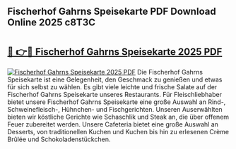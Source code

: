 ## Fischerhof Gahrns Speisekarte PDF Download Online 2025 c8T3C

# <h2><a href="http://gce6zfx.nevu.top/?p=Fischerhof+Gahrns+Speisekarte">🔗 👉🔴 Fischerhof Gahrns Speisekarte 2025 PDF</a></h2>

[![Fischerhof Gahrns Speisekarte 2025 PDF](https://i.imgur.com/dBaPXMq.png)](http://gce6zfx.nevu.top/?p=Fischerhof+Gahrns+Speisekarte)
Die Fischerhof Gahrns Speisekarte ist eine Gelegenheit, den Geschmack zu genießen und etwas für sich selbst zu wählen. Es gibt viele leichte und frische Salate auf der Fischerhof Gahrns Speisekarte unseres Restaurants. Für Fleischliebhaber bietet unsere Fischerhof Gahrns Speisekarte eine große Auswahl an Rind-, Schweinefleisch-, Hühnchen- und Fischgerichten. Unseren Auserwählten bieten wir köstliche Gerichte wie Schaschlik und Steak an, die über offenem Feuer zubereitet werden. Unsere Cafeteria bietet eine große Auswahl an Desserts, von traditionellen Kuchen und Kuchen bis hin zu erlesenen Crème Brûlée und Schokoladenstückchen.
